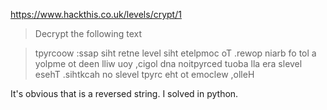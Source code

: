 https://www.hackthis.co.uk/levels/crypt/1
>Decrypt the following text

>    tpyrcoow :ssap siht retne level siht etelpmoc oT .rewop niarb fo tol a yolpme ot deen lliw uoy ,cigol dna noitpyrced tuoba lla era slevel esehT .sihtkcah no slevel tpyrc eht ot emoclew ,olleH 

It's obvious that is a reversed string. I solved in python.


